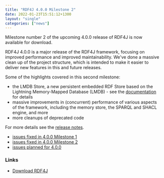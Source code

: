```yaml
---
title: "RDF4J 4.0.0 Milestone 2"
date: 2022-01-23T15:51:12+1300
layout: "single"
categories: ["news"]
---
```

Milestone number 2 of the upcoming 4.0.0 release of RDF4J is now available for download.

RDF4J 4.0.0 is a major release of the RDF4J framework, focusing on improved performance and improved maintainability. We've done a massive clean up of the project structure, which is intended to make it easier to deliver new features in this and future releases.

Some of the highlights covered in this second milestone:

- the LMDB Store, a new persistent embedded RDF Store based on the Lightning Memory-Mapped Database (LMDB) - see the [documentation](/documentation/programming/lmdb-store) for details
- massive improvements in (concurrent) performance of various aspects of the framework, including the memory store, the SPARQL and SHACL engine, and more
- more cleanups of deprecated code

For more details see the [release notes](/release-notes/4.0.0-m2).

<!--more-->

 - [issues fixed in 4.0.0 Milestone 1](https://github.com/eclipse/rdf4j/issues?q=is%3Aissue+label%3AM1+is%3Aclosed+milestone%3A4.0.0)
 - [issues fixed in 4.0.0 Milestone 2](https://github.com/eclipse/rdf4j/issues?q=is%3Aissue+label%3AM2+is%3Aclosed+milestone%3A4.0.0)
 - [issues planned for 4.0.0](https://github.com/eclipse/rdf4j/milestone/30)

### Links

- [Download RDF4J](/download/)
